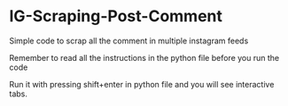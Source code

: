 # IG-Scraping-Post-Comment
Simple code to scrap all the comment in multiple instagram feeds

Remember to read all the instructions in the python file before you run the code

Run it with pressing shift+enter in python file and you will see interactive tabs.
